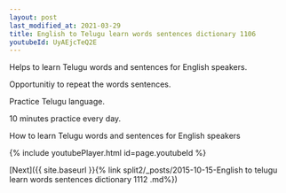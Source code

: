 ```yaml
---
layout: post
last_modified_at: 2021-03-29
title: English to Telugu learn words sentences dictionary 1106 
youtubeId: UyAEjcTeQ2E
---
```

 
 
Helps to learn Telugu words and sentences for English speakers.

Opportunitiy to repeat the words sentences. 

Practice Telugu language. 
 
10 minutes practice every day. 
 
How to learn Telugu words and sentences for English speakers 
 
{% include youtubePlayer.html id=page.youtubeId %}
 
 
[Next]({{ site.baseurl }}{% link  split2/_posts/2015-10-15-English to telugu learn words sentences dictionary 1112 .md%})
 
